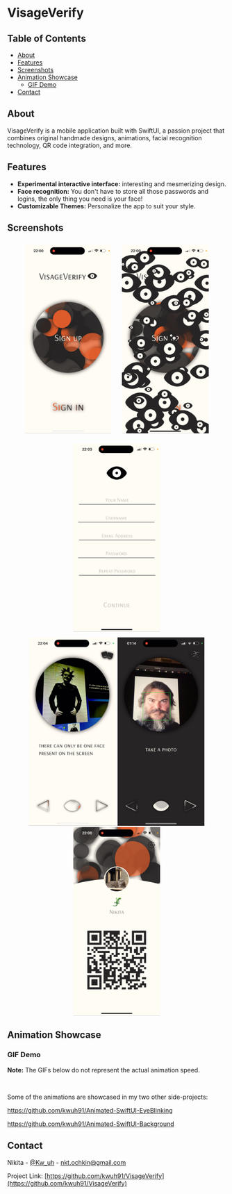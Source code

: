 # VisageVerify

## Table of Contents

- [About](#about)
- [Features](#features)
- [Screenshots](#screenshots)
- [Animation Showcase](#animation-showcase)
  - [GIF Demo](#gif-demo)
- [Contact](#contact)

## About

VisageVerify is a mobile application built with SwiftUI, a passion project that combines original handmade designs, animations, facial recognition technology, QR code integration, and more.

## Features

- **Experimental interactive interface:** interesting and mesmerizing design.
- **Face recognition:** You don't have to store all those passwords and logins, the only thing you need is your face!
- **Customizable Themes:** Personalize the app to suit your style.

## Screenshots

<div align="center">
  <img src="extra/main.PNG" alt="main screen" width="200" style="margin: 10px;"/>
  <img src="extra/scan.PNG" alt="mid scanning animation" width="200" style="margin: 10px;"/>
  <img src="extra/registration.PNG" alt="registration screen" width="200" style="margin: 10px;"/>
</div>

<div align="center">
  <img src="extra/photo1.PNG" alt="photo screen1" width="200"/>
  <img src="extra/photo2.PNG" alt="photo screen2" width="200"/>
  <img src="extra/profile.PNG" alt="profile screen" width="200"/>
</div>

## Animation Showcase

### GIF Demo

**Note:** The GIFs below do not represent the actual animation speed.

<br>

Some of the animations are showcased in my two other side-projects:

https://github.com/kwuh91/Animated-SwiftUI-EyeBlinking

https://github.com/kwuh91/Animated-SwiftUI-Background

## Contact

Nikita - [@Kw_uh](https://t.me/Kw_uh) - nkt.ochkin@gmail.com

Project Link: [https://github.com/kwuh91/VisageVerify](https://github.com/kwuh91/VisageVerify)
